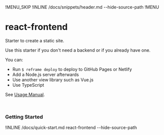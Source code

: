 !MENU_SKIP
!INLINE /docs/snippets/header.md --hide-source-path
!MENU

# react-frontend

Starter to create a static site.

Use this starter if you don't need a backend or if you already have one.

You can:
 - Run `$ reframe deploy` to deploy to GitHub Pages or Netlify
 - Add a Node.js server afterwards
 - Use another view library such as Vue.js
 - Use TypeScript

See [Usage Manual](/docs/usage-manual.md#readme).

<br/>

### Getting Started

!INLINE /docs/quick-start.md react-frontend --hide-source-path

<br/>
<br/>
